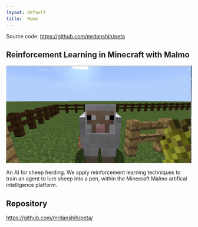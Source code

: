```yaml
---
layout: default
title:  Home
---
```


Source code: https://github.com/mrdanshih/peta

## Reinforcement Learning in Minecraft with Malmo ###

<img src="pics/sheep_lured.png"> 

An AI for sheep herding. We apply reinforcement learning techniques to train an agent to lure sheep into a pen, within the Minecraft Malmo artifical intelligence platform.

## Repository
https://github.com/mrdanshih/peta/